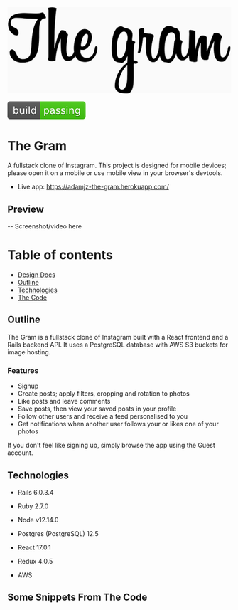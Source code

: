 ![logo](https://github.com/moderndayNeo/the-gram/blob/master/app/assets/images/the-gram-logo.png)

<img src="public/media/shield.svg">

# The Gram

A fullstack clone of Instagram. This project is designed for mobile devices; please open it on a mobile or use mobile view in your browser's devtools.

-   Live app: https://adamjz-the-gram.herokuapp.com/

## Preview

-- Screenshot/video here

# Table of contents

-   [Design Docs](https://github.com/moderndayNeo/the-gram/wiki)
-   [Outline](#outline)
-   [Technologies](#technologies-used)
-   [The Code](#some-snippets-from-the-code)

## Outline

The Gram is a fullstack clone of Instagram built with a React frontend and a Rails backend API. It uses a PostgreSQL database with AWS S3 buckets for image hosting.

### Features

-   Signup
-   Create posts; apply filters, cropping and rotation to photos
-   Like posts and leave comments
-   Save posts, then view your saved posts in your profile
-   Follow other users and receive a feed personalised to you
-   Get notifications when another user follows your or likes one of your photos

If you don't feel like signing up, simply browse the app using the Guest account.

## Technologies

-   Rails 6.0.3.4
-   Ruby 2.7.0
-   Node v12.14.0
-   Postgres (PostgreSQL) 12.5

-   React 17.0.1
-   Redux 4.0.5
-   AWS

## Some Snippets From The Code
